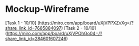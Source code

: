 # Mockup-Wireframe

[Task 1 - 10/10] (https://miro.com/app/board/uXjVPPXZvXg=/?share_link_id=7685884097)
[Task 2 - 10/10] (https://miro.com/app/board/uXjVPOhGo04=/?share_link_id=284601607246)
